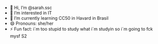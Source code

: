 - 👋 Hi, I’m @sarah.ssc
- 👀 I’m interested in IT
- 🌱 I’m currently learning CC50 in Havard in Brasil
- 😄 Pronouns: she/her
- ⚡ Fun fact: i´m too stupid to study what i´m studyin so i´m going to fck mysf S2

<!---
massan-ne/massan-ne is a ✨ special ✨ repository because its `README.md` (this file) appears on your GitHub profile.
You can click the Preview link to take a look at your changes.
--->
